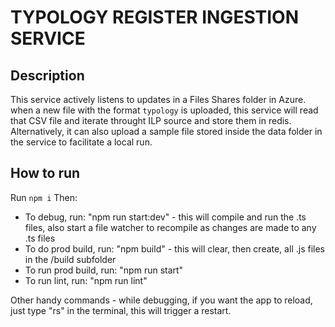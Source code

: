 # TYPOLOGY REGISTER INGESTION SERVICE

## Description
This service actively listens to updates in a Files Shares folder in Azure. when a new file with the format `typology` is uploaded, this service will read that CSV file and iterate throught ILP source and store them in redis.  
Alternatively, it can also upload a sample file stored inside the data folder in the service to facilitate a local run.


## How to run
Run `npm i`
Then:
*   To debug, run: "npm run start:dev" - this will compile and run the .ts files, also start a file watcher to recompile as changes 
    are made to any .ts files
*   To do prod build, run: "npm build" - this will clear, then create, all .js files in the /build subfolder
*   To run prod build, run: "npm run start"
*   To run lint, run: "npm run lint"

Other handy commands - while debugging, if you want the app to reload, just type "rs" in the terminal, this will trigger a restart. 